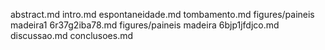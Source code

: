 abstract.md
intro.md
espontaneidade.md
tombamento.md
figures/paineis madeira1
6r37g2iba78.md
figures/paineis madeira
6bjp1jfdjco.md
discussao.md
conclusoes.md